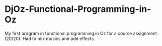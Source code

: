 # DjOz-Functional-Programming-in-Oz

My first program in functional programming in Oz for a course assignment (20/20). Had to mix musics and add effects.
